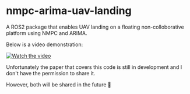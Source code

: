 # nmpc-arima-uav-landing
A ROS2 package that enables UAV landing on a floating non-colloborative platform using NMPC and ARIMA.

Below is a video demonstration:

[![Watch the video](https://i.imgur.com/cq9am2i.jpg)](https://youtu.be/cq8AbY4g9Ug)


Unfortunately the paper that covers this code is still in development and I don't have the permission to share it. 

However, both will be shared in the future 🚀
